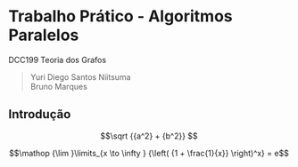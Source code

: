 # Trabalho Prático - Algoritmos Paralelos

DCC199 Teoria dos Grafos

> Yuri Diego Santos Niitsuma  
> Bruno Marques

## Introdução

$$\sqrt {{a^2} + {b^2}} $$

$$\mathop {\lim }\limits_{x \to \infty } {\left( {1 + \frac{1}{x}} \right)^x} = e$$
